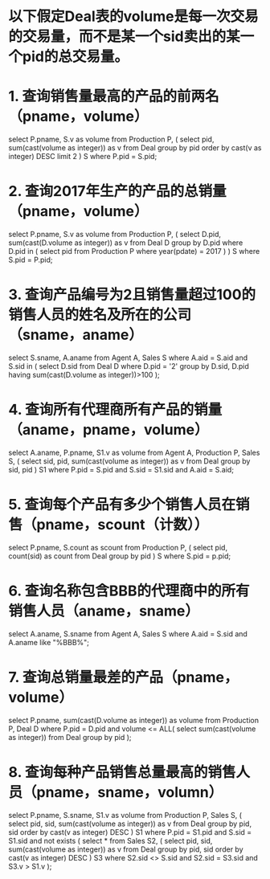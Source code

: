 # 以下假定Deal表的volume是每一次交易的交易量，而不是某一个sid卖出的某一个pid的总交易量。

# 1. 查询销售量最高的产品的前两名（pname，volume）
select P.pname, S.v as volume from Production P, (
  select pid, sum(cast(volume as integer)) as v from Deal
  group by pid
  order by cast(v as integer) DESC
  limit 2
) S
where P.pid = S.pid;

# 2. 查询2017年生产的产品的总销量（pname，volume）
select P.pname, S.v as volume from Production P, (
  select D.pid, sum(cast(D.volume as integer)) as v from Deal D
  group by D.pid
  where D.pid in (
    select pid from Production P
    where year(pdate) = 2017
  )
) S
where S.pid = P.pid;

# 3. 查询产品编号为2且销售量超过100的销售人员的姓名及所在的公司（sname，aname）
select S.sname, A.aname from Agent A, Sales S
where A.aid = S.aid and S.sid in (
  select D.sid from Deal D
  where D.pid = '2'
  group by D.sid, D.pid
  having sum(cast(D.volume as integer))>100
);

# 4. 查询所有代理商所有产品的销量（aname，pname，volume）
select A.aname, P.pname, S1.v as volume from Agent A, Production P, Sales S, (
  select sid, pid, sum(cast(volume as integer)) as v from Deal
  group by sid, pid
) S1
where P.pid = S.pid and S.sid = S1.sid and A.aid = S.aid;

# 5. 查询每个产品有多少个销售人员在销售（pname，scount（计数））
select P.pname, S.count as scount from Production P, (
  select pid, count(sid) as count from Deal
  group by pid
) S
where S.pid = p.pid;

# 6. 查询名称包含BBB的代理商中的所有销售人员（aname，sname）
select A.aname, S.sname from Agent A, Sales S
where A.aid = S.sid and A.aname like "%BBB%";

# 7. 查询总销量最差的产品（pname，volume）
select P.pname, sum(cast(D.volume as integer)) as volume from Production P, Deal D
where P.pid = D.pid and volume <= ALL(
  select sum(cast(volume as integer)) from Deal
  group by pid
);

# 8. 查询每种产品销售总量最高的销售人员（pname，sname，volumn）
select P.pname, S.sname, S1.v as volume from Production P, Sales S, (
  select pid, sid, sum(cast(volume as integer)) as v from Deal
  group by pid, sid
  order by cast(v as integer) DESC
) S1
where P.pid = S1.pid and S.sid = S1.sid and not exists (
  select * from Sales S2, (
    select pid, sid, sum(cast(volume as integer)) as v from Deal
    group by pid, sid
    order by cast(v as integer) DESC
  ) S3
  where S2.sid <> S.sid and S2.sid = S3.sid and S3.v > S1.v
);